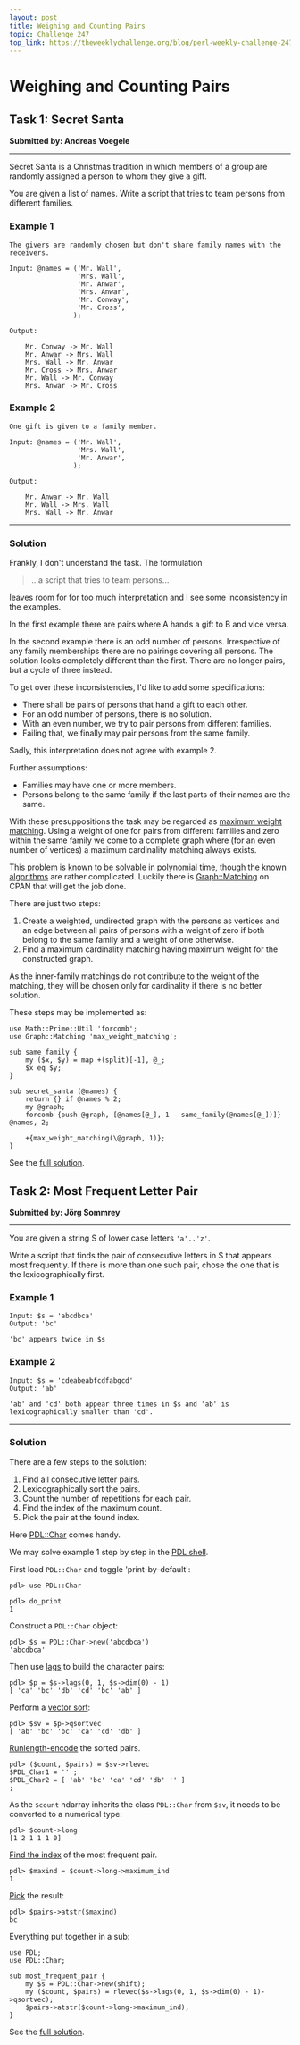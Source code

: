 ```yaml
---
layout: post
title: Weighing and Counting Pairs
topic: Challenge 247
top_link: https://theweeklychallenge.org/blog/perl-weekly-challenge-247
---
```

# Weighing and Counting Pairs

## Task 1: Secret Santa
**Submitted by: Andreas Voegele**

---
Secret Santa is a Christmas tradition in which members of a group are randomly assigned a person to whom they give a gift.

You are given a list of names. Write a script that tries to team persons from different families.
### Example 1
```
The givers are randomly chosen but don't share family names with the receivers.

Input: @names = ('Mr. Wall',
                 'Mrs. Wall',
                 'Mr. Anwar',
                 'Mrs. Anwar',
                 'Mr. Conway',
                 'Mr. Cross',
                );

Output:

    Mr. Conway -> Mr. Wall
    Mr. Anwar -> Mrs. Wall
    Mrs. Wall -> Mr. Anwar
    Mr. Cross -> Mrs. Anwar
    Mr. Wall -> Mr. Conway
    Mrs. Anwar -> Mr. Cross
```
### Example 2
```
One gift is given to a family member.

Input: @names = ('Mr. Wall',
                 'Mrs. Wall',
                 'Mr. Anwar',
                );

Output:

    Mr. Anwar -> Mr. Wall
    Mr. Wall -> Mrs. Wall
    Mrs. Wall -> Mr. Anwar
```
---
### Solution


Frankly, I don't understand the task.
The formulation
> ...a script that tries to team persons...

leaves room for for too much interpretation and I see some inconsistency in the examples.


In the first example there are pairs where A hands a gift to B and vice versa.

In the second example there is an odd number of persons.
Irrespective of any family memberships there are no pairings covering all persons.
The solution looks completely different than the first.
There are no longer pairs, but a cycle of three instead.

To get over these inconsistencies, I'd like to add some specifications:

  * There shall be pairs of persons that hand a gift to each other.  
  * For an odd number of persons, there is no solution.  
  * With an even number, we try to pair persons from different families.  
  * Failing that, we finally may pair persons from the same family.

Sadly, this interpretation does not agree with example 2.

Further assumptions: 

  * Families may have one or more members.  
  * Persons belong to the same family if the last parts of their names are the same.

With these presuppositions the task may be regarded as [maximum weight matching](https://en.wikipedia.org/wiki/Maximum_weight_matching).
Using a weight of one for pairs from different families and zero within the same family we come to a complete graph where (for an even number of vertices) a maximum cardinality matching always exists.

This problem is known to be solvable in polynomial time, though the [known algorithms](https://en.wikipedia.org/wiki/Blossom_algorithm) are rather complicated.
Luckily there is [Graph::Matching](https://metacpan.org/pod/Graph::Matching) on CPAN that will get the job done.

There are just two steps:  

 1. Create a weighted, undirected graph with the persons as vertices and an edge between all pairs of persons with a weight of zero if both belong to the same family and a weight of one otherwise.  
 2. Find a maximum cardinality matching having maximum weight for the constructed graph.

As the inner-family matchings do not contribute to the weight of the matching, they will be chosen only for cardinality if there is no better solution.

These steps may be implemented as:

```
use Math::Prime::Util 'forcomb';
use Graph::Matching 'max_weight_matching';

sub same_family {
    my ($x, $y) = map +(split)[-1], @_;
    $x eq $y;
}

sub secret_santa (@names) {
    return {} if @names % 2;
    my @graph;
    forcomb {push @graph, [@names[@_], 1 - same_family(@names[@_])]} @names, 2;

    +{max_weight_matching(\@graph, 1)};
}
```
See the [full solution](https://github.com/manwar/perlweeklychallenge-club/blob/master/challenge-247/jo-37/perl/ch-1.pl).
## Task 2: Most Frequent Letter Pair
**Submitted by: Jörg Sommrey**

---
You are given a string S of lower case letters `'a'..'z'`.

Write a script that finds the pair of consecutive letters in S that appears most frequently. If there is more than one such pair, chose the one that is the lexicographically first.
### Example 1
```
Input: $s = 'abcdbca'
Output: 'bc'

'bc' appears twice in $s
```
### Example 2
```
Input: $s = 'cdeabeabfcdfabgcd'
Output: 'ab'

'ab' and 'cd' both appear three times in $s and 'ab' is lexicographically smaller than 'cd'.
```
---
### Solution

There are a few steps to the solution:

 1. Find all consecutive letter pairs.  
 2. Lexicographically sort the pairs.  
 3. Count the number of repetitions for each pair.  
 4. Find the index of the maximum count.  
 5. Pick the pair at the found index.

Here [PDL::Char](https://metacpan.org/pod/PDL::Char) comes handy.

We may solve example 1 step by step in the [PDL shell](https://metacpan.org/dist/PDL/view/Perldl2/pdl2).

First load `PDL::Char` and toggle 'print-by-default':
```
pdl> use PDL::Char

pdl> do_print
1
```
Construct a `PDL::Char` object:
```
pdl> $s = PDL::Char->new('abcdbca')
'abcdbca' 
```
Then use [lags](https://metacpan.org/pod/PDL::Slices#lags) to build the character pairs:
```
pdl> $p = $s->lags(0, 1, $s->dim(0) - 1)
[ 'ca' 'bc' 'db' 'cd' 'bc' 'ab' ] 
```
Perform a [vector sort](https://metacpan.org/pod/PDL::Ufunc#qsortvec):
```
pdl> $sv = $p->qsortvec
[ 'ab' 'bc' 'bc' 'ca' 'cd' 'db' ] 
```
[Runlength-encode](https://metacpan.org/pod/PDL::Slices#rlevec) the sorted pairs.
```
pdl> ($count, $pairs) = $sv->rlevec
$PDL_Char1 = '' ;
$PDL_Char2 = [ 'ab' 'bc' 'ca' 'cd' 'db' '' ] 
;
```
As the `$count` ndarray inherits the class `PDL::Char` from `$sv`, it needs to be converted to a numerical type:
```
pdl> $count->long
[1 2 1 1 1 0]
```
[Find the index](https://metacpan.org/pod/PDL::Ufunc#maximum_ind) of the most frequent pair.
```
pdl> $maxind = $count->long->maximum_ind
1
```
[Pick](https://metacpan.org/pod/PDL::Char#atstr) the result:
```
pdl> $pairs->atstr($maxind)
bc
```
Everything put together in a sub:
```
use PDL;
use PDL::Char;

sub most_frequent_pair {
    my $s = PDL::Char->new(shift);
    my ($count, $pairs) = rlevec($s->lags(0, 1, $s->dim(0) - 1)->qsortvec);
    $pairs->atstr($count->long->maximum_ind);
}
```
See the [full solution](https://github.com/manwar/perlweeklychallenge-club/blob/master/challenge-247/jo-37/perl/ch-2.pl).

